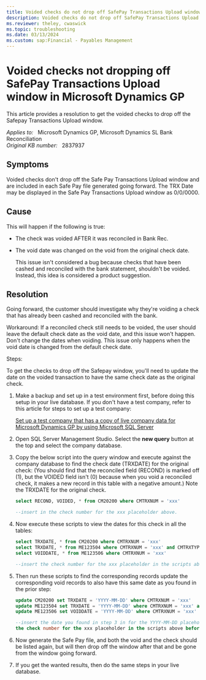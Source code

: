 ```yaml
---
title: Voided checks do not drop off SafePay Transactions Upload window
description: Voided checks do not drop off SafePay Transactions Upload window in Microsoft Dynamics GP. Provides a resolution.
ms.reviewer: theley, cwaswick
ms.topic: troubleshooting
ms.date: 03/13/2024
ms.custom: sap:Financial - Payables Management
---
```

# Voided checks not dropping off SafePay Transactions Upload window in Microsoft Dynamics GP

This article provides a resolution to get the voided checks to drop off the Safepay Transactions Upload window.

_Applies to:_ &nbsp; Microsoft Dynamics GP, Microsoft Dynamics SL Bank Reconciliation  
_Original KB number:_ &nbsp; 2837937

## Symptoms

Voided checks don't drop off the Safe Pay Transactions Upload window and are included in each Safe Pay file generated going forward. The TRX Date may be displayed in the Safe Pay Transactions Upload window as 0/0/0000.

## Cause

This will happen if the following is true:

- The check was voided AFTER it was reconciled in Bank Rec.
- The void date was changed on the void from the original check date.

  This issue isn't considered a bug because checks that have been cashed and reconciled with the bank statement, shouldn't be voided. Instead, this idea is considered a product suggestion.

## Resolution

Going forward, the customer should investigate why they're voiding a check that has already been cashed and reconciled with the bank.

Workaround: If a reconciled check still needs to be voided, the user should leave the default check date as the void date, and this issue won't happen. Don't change the dates when voiding. This issue only happens when the void date is changed from the default check date.

Steps:

To get the checks to drop off the Safepay window, you'll need to update the date on the voided transaction to have the same check date as the original check.

1. Make a backup and set up in a test environment first, before doing this setup in your live database. If you don't have a test company, refer to this article for steps to set up a test company:

    [Set up a test company that has a copy of live company data for Microsoft Dynamics GP by using Microsoft SQL Server](https://support.microsoft.com/topic/kb-set-up-a-test-company-that-has-a-copy-of-live-company-data-for-microsoft-dynamics-gp-by-using-microsoft-sql-server-6199295b-fc49-d963-3865-2d24a4b49211)

2. Open SQL Server Management Studio. Select the **new query** button at the top and select the company database.

3. Copy the below script into the query window and execute against the company database to find the check date (TRXDATE) for the original check: (You should find that the reconciled field (RECOND) is marked off (1), but the VOIDED field isn't (0) because when you void a reconciled check, it makes a new record in this table with a negative amount.) Note the TRXDATE for the original check.

    ```sql
    select RECOND, VOIDED, * from CM20200 where CMTRXNUM = 'xxx'
    
    --insert in the check number for the xxx placeholder above.
    ```

4. Now execute these scripts to view the dates for this check in all the tables:

    ```sql
    select TRXDATE, * from CM20200 where CMTRXNUM = 'xxx' 
    select TRXDATE, * from ME123504 where CMTRXNUM = 'xxx' and CMTRXTYPE = 4 
    select VOIDDATE, * from ME123506 where CMTRXNUM = 'xxx' 
    
    --insert the check number for the xxx placeholder in the scripts above before executing.
    ```

5. Then run these scripts to find the corresponding records update the corresponding void records to also have this same date as you found in the prior step:

    ```sql
    update CM20200 set TRXDATE = 'YYYY-MM-DD' where CMTRXNUM = 'xxx' 
    update ME123504 set TRXDATE = 'YYYY-MM-DD' where CMTRXNUM = 'xxx' and CMTRXTYPE = 4 
    update ME123506 set VOIDDATE = 'YYYY-MM-DD' where CMTRXNUM = 'xxx' 
    
    --insert the date you found in step 3 in for the YYYY-MM-DD placeholder and 
    the check number for the xxx placeholder in the scripts above before executing.
    ```

6. Now generate the Safe Pay file, and both the void and the check should be listed again, but will then drop off the window after that and be gone from the window going forward.

7. If you get the wanted results, then do the same steps in your live database.
